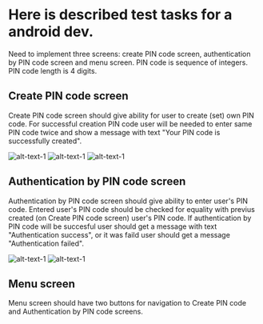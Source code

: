 # Here is described test tasks for a android dev.

Need to implement three screens: create PIN code screen, authentication by PIN code screen and menu screen.
PIN code is sequence of integers. PIN code length is 4 digits.

## Create PIN code screen
Create PIN code screen should give ability for user to create (set) own PIN code.
For successful creation PIN code user will be needed to enter same PIN code twice and show a message with text "Your PIN code is successfully created".

![alt-text-1](./images/create-pin-first-step.png "Fist step") ![alt-text-1](./images/create-pin-second-step.png "Second step")
![alt-text-1](./images/create-pin-process.gif)

## Authentication by PIN code screen
Authentication by PIN code screen should give ability to enter user's PIN code. Entered user's PIN code should be checked for equality with previus created (on Create PIN code screen) user's PIN code. If authentication by PIN code will be succesful user should get a message with text "Authentication success", or it was faild user should get a message "Authentication failed".

![alt-text-1](./images/auth.png)
![alt-text-1](./images/auth-process.gif)

## Menu screen
Menu screen should have two buttons for navigation to Create PIN code and Authentication by PIN code screens.

